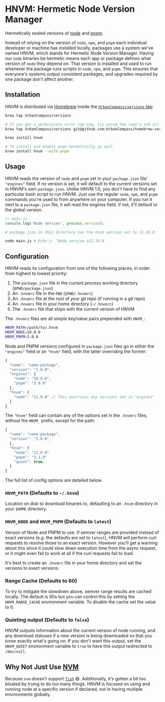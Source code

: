 # HNVM: Hermetic Node Version Manager

Hermetically sealed versions of [node](https://npmjs.org) and [pnpm](https://pnpm.js.org).

Instead of relying on the version of `node`, `npm`, and `pnpm` each individual developer or machine
has installed locally, packages use a system we've named HNVM, which stands for Hermetic Node
Version Manager. Having our `node` binaries be hermetic means each app or package defines what
version of `node` they depend on. That version is installed and used to run whenever the package
runs scripts in `node`, `npm`, and `pnpm`. This ensures that everyone's systems output consistent
packages, and upgrades required by one package don't affect another.

## Installation

HNVM is distributed via [Homebrew](https://brew.sh) inside the
[`UrbanCompass/versions` tap](https://github.com/UrbanCompass/homebrew-versions):

```sh
brew tap UrbanCompass/versions

# If you get a permissions error tap'ing, try using the repo's ssh url
brew tap UrbanCompass/versions git@github.com:UrbanCompass/homebrew-versions.git

brew install hnvm

# To install and enable pnpm hermetically as well
brew install hnvm --with-pnpm
```

## Usage

HNVM reads the version of `node` and `pnpm` set in your `package.json` file' `"engines"` field. If
no version is set, it will default to the current versions set in HNVM's own `package.json`. Unlike
HNVM 1.0, you don't have to find any particular bash script to run HNVM. Just use the regular
`node`, `npm`, and `pnpm` commands you're used to from anywhere on your computer. If you run it
next to a `package.json` file, it will read the engines field. If not, it'll default to the global
version.

```js
// main.js
console.log('Node version', process.version);
```

```sh
# package.json in this directory has the hnvm version set to 12.10.0

node main.js # Echo's: "Node version v12.10.0
```

## Configuration

HNVM reads its configuration from one of the following places, in order from highest to lowest
priority:
1. The `package.json` file in the current process working directory (`$PWD/package.json`)
2. An `.hnvmrc` file in the `PWD` (`$PWD/.hnvmrc`)
3. An `.hnvmrc` file at the root of your git repo (if running in a git repo)
4. An `.hnvmrc` file in your home directory (`~/.hnvmrc`)
5. The `.hnvmrc` file that ships with the current version of HNVM

The `.hnvmrc` files are all simple key/value pairs prepended with `HNVM_`:
```sh
HNVM_PATH=/path/to/.hnvm
HNVM_NODE=10.0.0
HNVM_PNPM=3.0.0
```

Node and PNPM versions configured in `package.json` files go in either the `"engines"` field or an
`"hnvm"` field, with the latter overriding the former:
```js
{
  "name": "some-package",
  "version": "1.0.0",
  "engines": {
    "node": "10.0.0",
    "pnpm": "3.0.0"
  },
  "hnvm": {
    "node": "11.0.0" // This overrules any versions set in "engines"
  }
}
```

The `"hnvm"` field can contain any of the options set in the `.hnvmrc` files, without the `HNVM_`
prefix, except for the path:

```js
{
  "name": "some-package",
  "version": "1.0.0",
  },
  "hnvm": {
    "node": "11.0.0"
    "pnpm": "3.1.0"
    "quiet": true,
  }
}
```

The full list of config options are detailed below.

### `HNVM_PATH` (Defaults to `~/.hnvm`)

Location on disk to download binaries to, defaulting to an `.hnvm` directory in your `$HOME`
directory.

### `HNVM_NODE` and `HNVM_PNPM` (Defaults to `latest`)

Version of Node and PNPM to use. If semver ranges are provided instead of exact versions (e.g. the
defaults are set to `latest`), HNVM will perform curl requests to resolve those to an exact version.
However you'll get a warning about this since it could slow down execution time from the async
request, or it might even fail to work at all if the curl requests fail to load.

It's best to create an `.hnvmrc` file in your home directory and set the versions to exact versions.

### Range Cache (Defaults to 60)

To try to mitigate the slowdown above, semver range results are cached locally. The default is 60s
but you can control this by setting the `HNVM_RANGE_CACHE` environment variable. To disable the
cache set the value to 0.

### Quieting output (Defaults to `false`)

HNVM outputs information about the current version of node running, and any download statuses if a
new version is being downloaded so that you know exactly what's going on. If you don't want this
output, set the `HNVM_QUIET` environment variable to `true` to have this output redirected to
`/dev/null`.

## Why Not Just Use [NVM](https://github.com/nvm-sh/nvm)

Because `nvm` doesn't support [`fish`](https://fish.sh) 😅. Additionally, it's gotten a bit too
bloated by trying to do too many things. HNVM is focused on using and running node at a specific
version if declared, not in having multiple environments globally.
